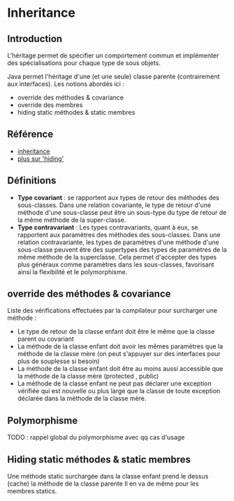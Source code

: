 # Inheritance

## Introduction
L'héritage permet de spécifier un comportement commun et implémenter des spécialisations pour chaque type de sous objets.

Java permet l'héritage d'une (et une seule) classe parente (contrairement aux interfaces).
Les notions abordés ici : 
- override des méthodes & covariance
- override des membres
- hiding static méthodes & static membres

## Référence
- [inheritance](https://www.baeldung.com/java-inheritance)
- [plus sur 'hiding'](https://www.baeldung.com/java-variable-method-hiding)

## Définitions
- **Type covariant** : se rapportent aux types de retour des méthodes des sous-classes. Dans une relation covariante, le type de retour d'une méthode d'une sous-classe peut être un sous-type du type de retour de la même méthode de la super-classe.
- **Type contravariant** : Les types contravariants, quant à eux, se rapportent aux paramètres des méthodes des sous-classes. Dans une relation contravariante, les types de paramètres d'une méthode d'une sous-classe peuvent être des supertypes des types de paramètres de la même méthode de la superclasse. Cela permet d'accepter des types plus généraux comme paramètres dans les sous-classes, favorisant ainsi la flexibilité et le polymorphisme.

## override des méthodes & covariance
Liste des vérifications effectuées par la compilateur pour surcharger une méthode : 
- Le type de retour de la classe enfant doit être le même que la classe parent ou covariant 
- La méthode de la classe enfant doit avoir les mêmes paramètres que la méthode de la classe mère (on peut s'appuyer sur des interfaces pour plus de souplesse si besoin)
- La méthode de la classe enfant doit être au moins aussi accessible que la méthode de la classe mère (protected , public)
- La méthode de la classe enfant ne peut pas déclarer une exception vérifiée qui est nouvelle ou plus large que la classe de toute exception déclarée dans la méthode de la classe mère.

## Polymorphisme
TODO : rappel global du polymorphisme avec qq cas d'usage 

## Hiding static méthodes & static membres
Une méthode static surchargée dans la classe enfant prend le dessus (cache) la méthode de la classe parente
Il en va de même pour les membres statics.
